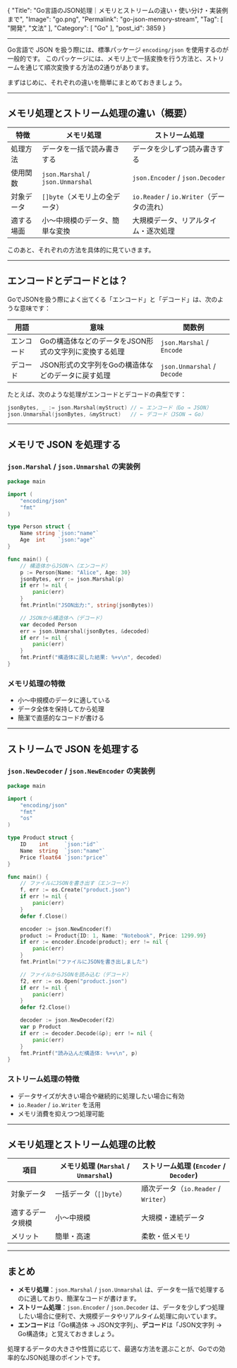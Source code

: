 {
    "Title": "Go言語のJSON処理｜メモリとストリームの違い・使い分け・実装例まで",
    "Image": "go.png",
    "Permalink": "go-json-memory-stream",
    "Tag": [
        "開発",
        "文法"
    ],
    "Category": [
        "Go"
    ],
    "post_id": 3859
}

---

Go言語で JSON を扱う際には、標準パッケージ `encoding/json` を使用するのが一般的です。
このパッケージには、メモリ上で一括変換を行う方法と、ストリームを通じて順次変換する方法の2通りがあります。

まずはじめに、それぞれの違いを簡単にまとめておきましょう。

---

## メモリ処理とストリーム処理の違い（概要）

| 特徴       | メモリ処理                           | ストリーム処理                          |
|------------|--------------------------------------|----------------------------------------|
| 処理方法   | データを一括で読み書きする           | データを少しずつ読み書きする           |
| 使用関数   | `json.Marshal` / `json.Unmarshal`     | `json.Encoder` / `json.Decoder`         |
| 対象データ | `[]byte`（メモリ上の全データ）       | `io.Reader` / `io.Writer`（データの流れ） |
| 適する場面 | 小〜中規模のデータ、簡単な変換       | 大規模データ、リアルタイム・逐次処理     |

このあと、それぞれの方法を具体的に見ていきます。

---

## エンコードとデコードとは？

GoでJSONを扱う際によく出てくる「エンコード」と「デコード」は、次のような意味です：

| 用語       | 意味                                                    | 関数例                         |
|------------|---------------------------------------------------------|-------------------------------|
| エンコード | Goの構造体などのデータをJSON形式の文字列に変換する処理 | `json.Marshal` / `Encode`     |
| デコード   | JSON形式の文字列をGoの構造体などのデータに戻す処理     | `json.Unmarshal` / `Decode`   |

たとえば、次のような処理がエンコードとデコードの典型です：

```go
jsonBytes, _ := json.Marshal(myStruct) // ← エンコード（Go → JSON）
json.Unmarshal(jsonBytes, &myStruct)   // ← デコード（JSON → Go）
```

---

## メモリで JSON を処理する

### `json.Marshal` / `json.Unmarshal` の実装例

```go
package main

import (
	"encoding/json"
	"fmt"
)

type Person struct {
	Name string `json:"name"`
	Age  int    `json:"age"`
}

func main() {
	// 構造体からJSONへ（エンコード）
	p := Person{Name: "Alice", Age: 30}
	jsonBytes, err := json.Marshal(p)
	if err != nil {
		panic(err)
	}
	fmt.Println("JSON出力:", string(jsonBytes))

	// JSONから構造体へ（デコード）
	var decoded Person
	err = json.Unmarshal(jsonBytes, &decoded)
	if err != nil {
		panic(err)
	}
	fmt.Printf("構造体に戻した結果: %+v\n", decoded)
}
```

### メモリ処理の特徴
- 小〜中規模のデータに適している
- データ全体を保持してから処理
- 簡潔で直感的なコードが書ける

---

## ストリームで JSON を処理する

### `json.NewDecoder` / `json.NewEncoder` の実装例

```go
package main

import (
	"encoding/json"
	"fmt"
	"os"
)

type Product struct {
	ID    int     `json:"id"`
	Name  string  `json:"name"`
	Price float64 `json:"price"`
}

func main() {
	// ファイルにJSONを書き出す（エンコード）
	f, err := os.Create("product.json")
	if err != nil {
		panic(err)
	}
	defer f.Close()

	encoder := json.NewEncoder(f)
	product := Product{ID: 1, Name: "Notebook", Price: 1299.99}
	if err := encoder.Encode(product); err != nil {
		panic(err)
	}
	fmt.Println("ファイルにJSONを書き出しました")

	// ファイルからJSONを読み込む（デコード）
	f2, err := os.Open("product.json")
	if err != nil {
		panic(err)
	}
	defer f2.Close()

	decoder := json.NewDecoder(f2)
	var p Product
	if err := decoder.Decode(&p); err != nil {
		panic(err)
	}
	fmt.Printf("読み込んだ構造体: %+v\n", p)
}
```

### ストリーム処理の特徴
- データサイズが大きい場合や継続的に処理したい場合に有効
- `io.Reader` / `io.Writer` を活用
- メモリ消費を抑えつつ処理可能

---

## メモリ処理とストリーム処理の比較

| 項目             | メモリ処理 (`Marshal` / `Unmarshal`) | ストリーム処理 (`Encoder` / `Decoder`) |
|------------------|--------------------------------------|----------------------------------------|
| 対象データ       | 一括データ（`[]byte`）               | 順次データ（`io.Reader` / `Writer`）   |
| 適するデータ規模 | 小〜中規模                           | 大規模・連続データ                     |
| メリット         | 簡単・高速                           | 柔軟・低メモリ                         |

---

## まとめ

- **メモリ処理**：`json.Marshal` / `json.Unmarshal` は、データを一括で処理するのに適しており、簡潔なコードが書けます。
- **ストリーム処理**：`json.Encoder` / `json.Decoder` は、データを少しずつ処理したい場合に便利で、大規模データやリアルタイム処理に向いています。
- **エンコード**は「Go構造体 → JSON文字列」、**デコード**は「JSON文字列 → Go構造体」と覚えておきましょう。

処理するデータの大きさや性質に応じて、最適な方法を選ぶことが、Goでの効率的なJSON処理のポイントです。

